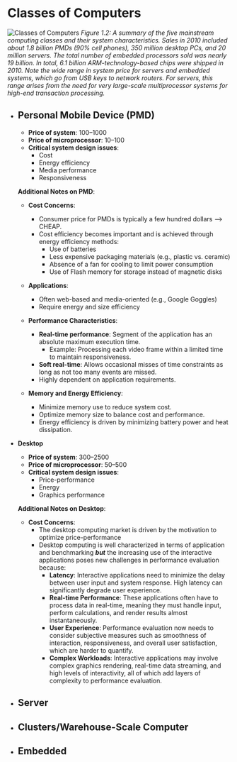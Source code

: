 # Classes of Computers

![Classes of Computers](https://github.com/Jaanhvi18/Computer-Architecture-and-OS-Notes/assets/93530844/fdcace03-c48c-4c95-98bb-92f5e4b50126)
*Figure 1.2: A summary of the five mainstream computing classes and their system characteristics. Sales in 2010 included about 1.8 billion PMDs (90% cell phones), 350 million desktop PCs, and 20 million servers. The total number of embedded processors sold was nearly 19 billion. In total, 6.1 billion ARM-technology-based chips were shipped in 2010. Note the wide range in system price for servers and embedded systems, which go from USB keys to network routers. For servers, this range arises from the need for very large-scale multiprocessor systems for high-end transaction processing.*




- ## Personal Mobile Device (PMD)
  - **Price of system**: $100–$1000
  - **Price of microprocessor**: $10–$100
  - **Critical system design issues**:
    - Cost
    - Energy efficiency
    - Media performance
    - Responsiveness
  
  **Additional Notes on PMD**:
  - **Cost Concerns**:
    - Consumer price for PMDs is typically a few hundred dollars --> CHEAP.
    - Cost efficiency becomes important and is achieved through energy efficiency methods:
      - Use of batteries
      - Less expensive packaging materials (e.g., plastic vs. ceramic)
      - Absence of a fan for cooling to limit power consumption
      - Use of Flash memory for storage instead of magnetic disks
  
  - **Applications**:
    - Often web-based and media-oriented (e.g., Google Goggles)
    - Require energy and size efficiency
  
  - **Performance Characteristics**:
    - **Real-time performance**: Segment of the application has an absolute maximum execution time.
      - Example: Processing each video frame within a limited time to maintain responsiveness.
    - **Soft real-time**: Allows occasional misses of time constraints as long as not too many events are missed.
    - Highly dependent on application requirements.
  
  - **Memory and Energy Efficiency**:
    - Minimize memory use to reduce system cost.
    - Optimize memory size to balance cost and performance.
    - Energy efficiency is driven by minimizing battery power and heat dissipation.


- **Desktop**
  - **Price of system**: $300–$2500
  - **Price of microprocessor**: $50–$500
  - **Critical system design issues**:
    - Price-performance
    - Energy 
    - Graphics performance
  
  **Additional Notes on Desktop**:
  - **Cost Concerns**:
    - The desktop computing market is driven by the motivation to optimize price-performance
    - Desktop computing is well characterized in terms of application and benchmarking ***but*** the increasing use of the interactive applications poses new challenges in performance evaluation because:
        - **Latency**: Interactive applications need to minimize the delay between user input and system response. High latency can significantly degrade user experience.
        - **Real-time Performance**: These applications often have to process data in real-time, meaning they must handle input, perform calculations, and render results almost instantaneously.
        - **User Experience**: Performance evaluation now needs to consider subjective measures such as smoothness of interaction, responsiveness, and overall user satisfaction, which are harder to quantify.
        - **Complex Workloads**: Interactive applications may involve complex graphics rendering, real-time data streaming, and high levels of interactivity, all of which add layers of complexity to performance evaluation.

- **Server**
  - 

- **Clusters/Warehouse-Scale Computer**
  - 

- **Embedded**
  - 
